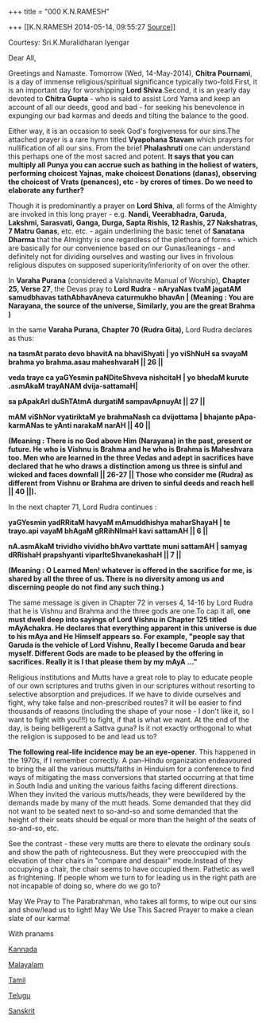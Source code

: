 +++
title = "000 K.N.RAMESH"

+++
[[K.N.RAMESH	2014-05-14, 09:55:27 [Source](https://groups.google.com/g/samskrita/c/K95xfCUpFdY)]]



Courtesy: Sri.K.Muralidharan Iyengar  
  
  

Dear All,

  

Greetings and Namaste. Tomorrow (Wed, 14-May-2014), **Chitra Pournami**,
is a day of immense religious/spiritual significance typically two-fold.First, it is an important day for worshipping **Lord Shiva**.Second, it is an yearly day devoted to **Chitra Gupta** - who is said to assist Lord Yama and keep an account of all our deeds, good and bad - for seeking his benevolence in expunging our bad karmas and deeds and tilting the balance to the good.

  

Either way, it is an occasion to seek God's forgiveness for our sins.The attached prayer is a rare hymn titled **Vyapohana Stavam** which prayers for nullification of all our sins. From the brief **Phalashruti** one can understand this perhaps one of the most sacred and potent. **It says that you can multiply all Punya you can accrue such as bathing in the holiest of waters, performing choicest Yajnas, make choicest Donations (danas), observing the choicest of Vrats (penances), etc - by crores of times. Do we need to elaborate any further?**

  

Though it is predominantly a prayer on **Lord Shiva**, all forms of the Almighty are invoked in this long prayer - e.g. **Nandi, Veerabhadra, Garuda, Lakshmi, Sarasvati, Ganga, Durga, Sapta Rishis, 12 Rashis, 27 Nakshatras, 7 Matru Ganas**, etc. etc. - again underlining the basic tenet of **Sanatana Dharma** that the Almighty is one regardless of the plethora of forms - which are basically for our convenience based on our Gunas/leanings - and definitely not for dividing ourselves and wasting our lives in frivolous religious disputes on supposed superiority/inferiority of on over the other.

  

In **Varaha Purana** (considered a Vaishnavite Manual of Worship), **Chapter 25, Verse 27**, the Devas pray to **Lord Rudra** - **nAryaNas tvaM jagatAM samudbhavas tathAbhavAneva caturmukho bhavAn \| (Meaning : You are Narayana, the source of the universe, Similarly, you are the great Brahma )**

  

In the same **Varaha Purana, Chapter 70 (Rudra Gita),** Lord Rudra declares as thus:

  

**na tasmAt parato devo bhavitA na bhaviShyati \| yo viShNuH sa svayaM brahma yo brahma.asau maheshvaraH \|\| 26 \|\|**

**veda traye ca yaGYesmin paNDiteShveva nishcitaH \| yo bhedaM kurute .asmAkaM trayANAM dvija-sattamaH\|**

**sa pApakArI duShTAtmA durgatiM sampavApnuyAt \|\| 27 \|\|**

**mAM viShNor vyatiriktaM ye brahmaNash ca dvijottama \| bhajante pApa-karmANas te yAnti narakaM narAH \|\| 40 \|\|**

**(Meaning : There is no God above Him (Narayana) in the past, present or future. He who is Vishnu is Brahma and he who is Brahma is Maheshvara too. Men who are learned in the three Vedas and adept in sacrifices have declared that he who draws a distinction among us three is sinful and wicked and faces downfall \|\| 26-27 \|\| Those who consider me (Rudra) as different from Vishnu or Brahma are driven to sinful deeds and reach hell \|\| 40 \|\|).**

  

In the next chapter 71, Lord Rudra continues :

**yaGYesmin yadRRitaM havyaM mAmuddhishya maharShayaH \| te trayo.api vayaM bhAgaM gRRihNImaH kavi sattamAH \|\| 6 \|\|**

**nA.asmAkaM trividho vividho bhAvo varttate muni sattamAH \| samyag dRRishaH prapshyanti viparIteShvanekashaH \|\| 7 \|\|**

**(Meaning : O Learned Men! whatever is offered in the sacrifice for me, is shared by all the three of us. There is no diversity among us and discerning people do not find any such thing.)**

  

The same message is given in Chapter 72 in verses 4, 14-16 by Lord Rudra that he is Vishnu and Brahma and the three gods are one.To cap it all, **one must dwell deep into sayings of Lord Vishnu in Chapter 125 titled mAyAchakra. He declares that everything apparent in this universe is due to his mAya and He Himself appears so. For example, "people say that Garuda is the vehicle of Lord Vishnu, Really I become Garuda and bear myself. Different Gods are made to be pleased by the offering in sacrifices. Really it is I that please them by my mAyA ..."**

  

Religious institutions and Mutts have a great role to play to educate people of our own scriptures and truths given in our scriptures without resorting to selective absorption and prejudices. If we have to divide ourselves and fight, why take false and non-prescribed routes? it will be easier to find thousands of reasons (including the shape of your nose - I don't like it, so I want to fight with you!!!) to fight, if that is what we want. At the end of the day, is being belligerent a Sattva guna? Is it not exactly orthogonal to what the religion is supposed to be and lead us to?

  

**The following real-life incidence may be an eye-opener**. This happened in the 1970s, if I remember correctly. A pan-Hindu organization endeavoured to bring the all the various mutts/faiths in Hinduism for a conference to find ways of mitigating the mass conversions that started occurring at that time in South India and uniting the various faiths facing different directions. When they invited the various mutts/heads, they were bewildered by the demands made by many of the mutt heads. Some demanded that they did not want to be seated next to so-and-so and some demanded that the height of their seats should be equal or more than the height of the seats of so-and-so, etc.

  

See the contrast - these very mutts are there to elevate the ordinary souls and show the path of righteousness. But they were preoccupied with the elevation of their chairs in "compare and despair" mode.Instead of they occupying a chair, the chair seems to have occupied them. Pathetic as well as frightening. If people whom we turn to for leading us in the right path are not incapable of doing so, where do we go to?

  

May We Pray to The Parabrahman, who takes all forms, to wipe out our sins and show/lead us to light! May We Use This Sacred Prayer to make a clean slate of our karma!

  

With pranams

  

[Kannada](https://drive.google.com/file/d/0ByHsyol17T5Xel91RUhCUGx0bTg/edit?usp=sharing)  

[Malayalam](https://drive.google.com/file/d/0ByHsyol17T5XUlQtdWc1eVBvb1k/edit?usp=sharing)  

[Tamil](https://drive.google.com/file/d/0ByHsyol17T5XNzFzUTNObGJrb1E/edit?usp=sharing)  

[Telugu](https://drive.google.com/file/d/0ByHsyol17T5Xb2d3aVQ3bUd6ejQ/edit?usp=sharing)  

[Sanskrit](https://drive.google.com/file/d/0ByHsyol17T5XY0owSHRaeFBlQVk/edit?usp=sharing)  

  

